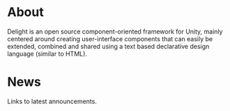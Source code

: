 # About

Delight is an open source component-oriented framework for Unity, mainly centered around creating user-interface components that can easily be extended, combined and shared using a text based declarative design language (similar to HTML). 



# News

Links to latest announcements.
